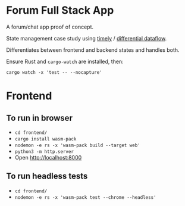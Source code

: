 # Forum Full Stack App

A forum/chat app proof of concept.

State management case study using [timely](https://github.com/TimelyDataflow/timely-dataflow)
    \/ [differential dataflow](https://github.com/TimelyDataflow/differential-dataflow).

Differentiates between frontend and backend states and handles both.

Ensure Rust and `cargo-watch` are installed, then:

```
cargo watch -x 'test -- --nocapture' 
```

# Frontend

## To run in browser

* `cd frontend/`
* `cargo install wasm-pack`
* `nodemon -e rs -x 'wasm-pack build --target web'`
* `python3 -m http.server`
* Open [http://localhost:8000](http://localhost:8000)

## To run headless tests

* `cd frontend/`
* `nodemon -e rs -x 'wasm-pack test --chrome --headless'`
